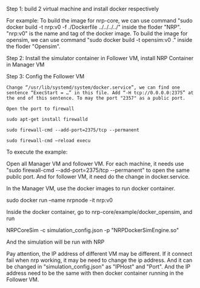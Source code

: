 Step 1: build 2 virtual machine and install docker respectively

For example: To build the image for nrp-core, we can use command "sudo docker build -t nrp:v0 -f ./Dockerfile ../../../../" inside the floder "NRP". "nrp:v0" is the name and tag of the docker image. To build the image for opensim, we can use command "sudo docker build -t opensim:v0 ." inside the floder "Opensim".

Step 2: Install the simulator container in Follower VM, install NRP Container in Manager VM

Step 3: Config the  Follower  VM

	Change “/usr/lib/systemd/system/docker.service”, we can find one sentence “ExecStart = …” in this file. Add “-H tcp://0.0.0.0:2375” at the end of this sentence. To may the port "2357" as a public port.
	
	Open the port to firewall
	
	sudo apt-get install firewalld
	
	sudo firewall-cmd --add-port=2375/tcp --permanent
	
	sudo firewall-cmd –reload execu

To execute the example:

Open all Manager VM and follower VM. For each machine, it needs use "sudo firewall-cmd --add-port=2375/tcp --permanent" to open the same pubilc port. And for follower VM, it need do the change in docker.service.

In the Manager VM, use the docker images to run docker container. 

sudo docker run –name nrpnode -it nrp:v0

Inside the docker container, go to nrp-core/example/docker_opensim, and run

NRPCoreSim -c simulation_config.json -p "NRPDockerSimEngine.so"

And the simulation will be run with NRP

Pay attention, the IP address of different VM may be different. If it connect fail when nrp working, it may be need to change the ip address. And it can be changed in "simulation_config.json" as "IPHost" and "Port". And the IP address need to be the same with then  docker container running in the Follower VM.
